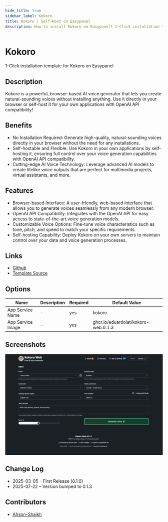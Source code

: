 ```yaml
---
hide_title: true
sidebar_label: Kokoro
title: Kokoro | Self-Host on Easypanel
description: How to install Kokoro on Easypanel? 1-Click installation template for Kokoro on Easypanel
---
```


<!-- generated -->

# Kokoro

1-Click installation template for Kokoro on Easypanel

## Description

Kokoro is a powerful, browser-based AI voice generator that lets you create natural-sounding voices without installing anything. Use it directly in your browser or self-host it for your own applications with OpenAI API compatibility!

## Benefits

- No Installation Required: Generate high-quality, natural-sounding voices directly in your browser without the need for any installations.
- Self-hostable and Flexible: Use Kokoro in your own applications by self-hosting it, ensuring full control over your voice generation capabilities with OpenAI API compatibility.
- Cutting-edge AI Voice Technology: Leverage advanced AI models to create lifelike voice outputs that are perfect for multimedia projects, virtual assistants, and more.

## Features

- Browser-based Interface: A user-friendly, web-based interface that allows you to generate voices seamlessly from any modern browser.
- OpenAI API Compatibility: Integrates with the OpenAI API for easy access to state-of-the-art voice generation models.
- Customizable Voice Options: Fine-tune voice characteristics such as tone, pitch, and speed to match your specific requirements.
- Self-hosting Capability: Deploy Kokoro on your own servers to maintain control over your data and voice generation processes.

## Links

- [Github](https://github.com/eduardolat/kokoro-web)
- [Template Source](https://github.com/easypanel-io/templates/tree/main/templates/kokoro)

## Options

Name | Description | Required | Default Value
-|-|-|-
App Service Name | - | yes | kokoro
App Service Image | - | yes | ghcr.io/eduardolat/kokoro-web:0.1.3

## Screenshots

![Kokoro Screenshot](./assets/screenshot.png)

## Change Log

- 2025-03-05 – First Release (0.1.0)
- 2025-07-22 – Version bumped to 0.1.3

## Contributors

- [Ahson-Shaikh](https://github.com/Ahson-Shaikh)
